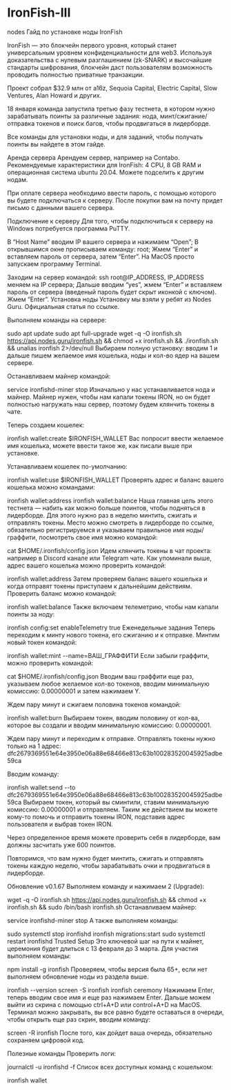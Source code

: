 # IronFish-III
nodes
Гайд по установке ноды IronFish

IronFish — это блокчейн первого уровня, который станет универсальным уровнем конфиденциальности для web3. Используя доказательства с нулевым разглашением (zk-SNARK) и высочайшие стандарты шифрования, блокчейн даст пользователям возможность проводить полностью приватные транзакции.

Проект собрал $32.9 млн от a16z, Sequoia Capital, Electric Capital, Slow Ventures, Alan Howard и других.

18 января команда запустила третью фазу тестнета, в котором нужно зарабатывать поинты за различные задания: нода, минт/сжигание/отправка токенов и поиск багов, чтобы продвигаться в лидерборде.

Все команды для установки ноды, и для заданий, чтобы получать поинты вы найдете в этом гайде.

Аренда сервера
Арендуем сервер, например на Contabo. Рекомендуемые характеристики для IronFish: 4 CPU, 8 GB RAM и операционная система ubuntu 20.04. Можете подселить к другим нодам.

При оплате сервера необходимо ввести пароль, с помощью которого вы будете подключаться к серверу. После покупки вам на почту придет письмо с данными вашего сервера.

Подключение к серверу
Для того, чтобы подключиться к серверу на Windows потребуется программа PuTTY.

В “Host Name” вводим IP вашего сервера и нажимаем “Open”;
В открывшимся окне прописываем команду: root;
Жмем “Enter” и вставляем пароль от сервера, затем “Enter”.
На MacOS просто запускаем программу Terminal.

Заходим на сервер командой: ssh root@IP_ADDRESS, IP_ADDRESS меняем на IP сервера;
Дальше вводим “yes”, жмем “Enter” и вставляем пароль от сервера (введеный пароль будет скрыт иконкой с ключом). Жмем “Enter”.
Установка ноды
Установку мы взяли у ребят из Nodes Guru. Официальная статья по ссылке.

Выполняем команды на сервере:

sudo apt update
sudo apt full-upgrade
wget -q -O ironfish.sh https://api.nodes.guru/ironfish.sh && chmod +x ironfish.sh && ./ironfish.sh && unalias ironfish 2>/dev/null
Выбираем полную установку: вводим 1 и дальше пишем желаемое имя кошелька, ноды и кол-во ядер на вашем сервере.

Останавливаем майнер командой:

service ironfishd-miner stop
Изначально у нас устанавливается нода и майнер. Майнер нужен, чтобы нам капали токены IRON, но он будет полностью нагружать наш сервер, поэтому будем клянчить токены в чате.

Теперь создаем кошелек:

ironfish wallet:create $IRONFISH_WALLET
Вас попросит ввести желаемое имя кошелька, можете ввести такое же, как писали выше при установке.

Устанавливаем кошелек по-умолчанию:

ironfish wallet:use $IRONFISH_WALLET
Проверять адрес и баланс вашего кошелька можно командами:

ironfish wallet:address
ironfish wallet:balance
Наша главная цель этого тестнета — набить как можно больше поинтов, чтобы подняться в лидерборде. Для этого нужно раз в неделю минтить, сжигать и отправлять токены.
Место можно смотреть в лидерборде по ссылке, обязательно регистрируемся и указываем правильное имя ноды/граффити, посмотреть свое имя можно командой:

cat $HOME/.ironfish/config.json
Идем клянчить токены в чат проекта: например в Discord канале или Telegram чате. Как упоминали выше, адрес вашего кошелька можно проверить командой:

ironfish wallet:address
Затем проверяем баланс вашего кошелька и когда отправят токены приступаем к дальнейшим действиям. Проверить баланс можно командой:

ironfish wallet:balance
Также включаем телеметрию, чтобы нам капали поинты за ноду:

ironfish config:set enableTelemetry true
Еженедельные задания
Теперь переходим к минту нового токена, его сжиганию и к отправке. Минтим новый токен командой:

ironfish wallet:mint --name=ВАШ_ГРАФФИТИ
Если забыли граффити, можно проверить командой:

cat $HOME/.ironfish/config.json
Вводим ваш граффити еще раз, указываем любое желаемое кол-во токенов, вводим минимальную комиссию: 0.00000001 и затем нажимаем Y.

Ждем пару минут и сжигаем половина токенов командой:

ironfish wallet:burn
Выбираем токен, вводим половину от кол-ва, которое вы создали и вводим минимальную комиссию: 0.00000001.

Ждем пару минут и переходим к отправке. Отправлять токены нужно только на 1 адрес: dfc2679369551e64e3950e06a88e68466e813c63b100283520045925adbe59ca

Вводим команду:

ironfish wallet:send --to dfc2679369551e64e3950e06a88e68466e813c63b100283520045925adbe59ca
Выбираем токен, который вы сминтили, ставим минимальную комиссию: 0.00000001 и отправляем. Таким же действием вы можете кому-то помочь и отправить токены IRON, подставив адрес пользователя и выбрав токен IRON.

Через определенное время можете проверить себя в лидерборде, вам должны засчитать уже 600 поинтов.

Повторимся, что вам нужно будет минтить, сжигать и отправлять токены каждую неделю, чтобы зарабатывать очки и продвигаться в лидерборде.

Обновление v0.1.67
Выполняем команду и нажимаем 2 (Upgrade):

wget -q -O ironfish.sh https://api.nodes.guru/ironfish.sh && chmod +x ironfish.sh && sudo /bin/bash ironfish.sh
Останавливаем майнер:

service ironfishd-miner stop
А также выполняем команды:

sudo systemctl stop ironfishd
ironfish migrations:start
sudo systemctl restart ironfishd
Trusted Setup
Это ключевой шаг на пути к майнет, церемония будет длиться с 13 февраля до 3 марта. Для участия выполняем команды:

npm install -g ironfish
Проверяем, чтобы версия была 65+, если нет выполняем обновление ноды из раздела выше.

ironfish --version
screen -S ironfish
ironfish ceremony
Нажимаем Enter, теперь вводим свое имя и еще раз нажимаем Enter. Дальше можем выйти из скрина с помощью ctrl+A+D или control+A+D на MacOS. Терминал можно закрывать, вы все равно будете оставаться в очереди, чтобы открыть еще раз скрин, вводим команду:

screen -R ironfish
После того, как дойдет ваша очередь, обязательно сохраняем цифровой код.

Полезные команды
Проверить логи:

journalctl -u ironfishd -f
Список всех доступных команд с кошельком:

ironfish wallet




